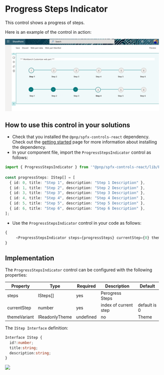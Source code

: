 # Progress Steps Indicator

This control shows a progress of steps.

Here is an example of the control in action:

![ProgressStepsIndicator](../assets/ProgressStepsIndicator.png)

 

## How to use this control in your solutions

- Check that you installed the `@pnp/spfx-controls-react` dependency. Check out the [getting started](../../#getting-started) page for more information about installing the dependency.
- In your component file, import the `ProgressStepsIndicator` control as follows:

```TypeScript
import { ProgressStepsIndicator } from '"@pnp/spfx-controls-react/lib/ProgressStepsIndicator';

const progressSteps: IStep[] = [
  { id: 0, title: "Step 1", description: "Step 1 Description" },
  { id: 1, title: "Step 2", description: "Step 2 Description" },
  { id: 3, title: "Step 3", description: "Step 3 Description" },
  { id: 4, title: "Step 4", description: "Step 4 Description" },
  { id: 5, title: "Step 5", description: "Step 5 Description" },
  { id: 6, title: "Step 6", description: "Step 6 Description" },
];
```

- Use the `ProgressStepsIndicator` control in your code as follows:

```TypeScript
{
     <ProgressStepsIndicator steps={progressSteps} currentStep={0} themeVariant={props.themeVariant} />
}
```


## Implementation

The `ProgressStepsIndicator` control can be configured with the following properties:

| Property | Type | Required | Description | Default |
| ---- | ---- | ---- | ---- | ---- |
| steps | ISteps[] | yes | Perogress Steps | |
| currentStep | number | yes | index of current step | default is 0|
| themeVariant | IReadonlyTheme | undefined | no | Theme | |
 
 The `IStep Interface` definition:

```TypeScript
Interface IStep {
  id?:number;
  title:string;
  description:string;
}
```




![](https://telemetry.sharepointpnp.com/sp-dev-fx-controls-react/wiki/controls/ProgressStepsIndicator)
